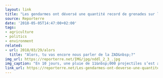 ```yaml
---
layout: link
title: "Les gendarmes ont déversé une quantité record de grenades sur la ZAD"
source: Reporterre
date: '2018-05-05T14:47:00+02:00'
tags:
- agriculture
- politics
- environment
related:
- url: 2018/03/29/alors
  title: "Alors, tu vas encore nous parler de la ZAD&nbsp;?"
img_url: https://reporterre.net/IMG/jpg/nddl_2_3_.jpg
img_caption: "En 10 jours, une pluie de 11&nbsp;000 projectiles s’est abattue sur le bocage nantais de Notre-Dames-des-Landes. Quels sont-ils&nbsp;? Quels risques présentent-ils&nbsp;? Reporterre a cherché des réponses."
link_url: https://reporterre.net/Les-gendarmes-ont-deverse-une-quantite-record-de-grenades-sur-la-Zad-de-Notre
---
```

